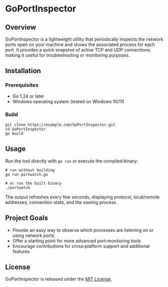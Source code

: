 # GoPortInspector

## Overview
GoPortInspector is a lightweight utility that periodically inspects the network ports open on your machine and shows the associated process for each port. It provides a quick snapshot of active TCP and UDP connections, making it useful for troubleshooting or monitoring purposes.

## Installation
### Prerequisites
- Go 1.24 or later
- Windows operating system (tested on Windows 10/11)

### Build
```
git clone https://example.com/GoPortInspector.git
cd GoPortInspector
go build
```

## Usage
Run the tool directly with `go run` or execute the compiled binary:
```
# run without building
go run portwatch.go

# or run the built binary
./portwatch
```
The output refreshes every few seconds, displaying protocol, local/remote addresses, connection state, and the owning process.

## Project Goals
- Provide an easy way to observe which processes are listening on or using network ports
- Offer a starting point for more advanced port‑monitoring tools
- Encourage contributions for cross‑platform support and additional features

## License
GoPortInspector is released under the [MIT License](LICENSE).
